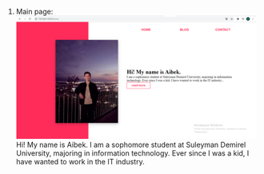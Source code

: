 1) Main page:
![Alt text](public/img/homepage.png?raw=true "Title")
Hi! My name is Aibek.
I am a sophomore student at Suleyman Demirel University, majoring in information technology. Ever since I was a kid, I have wanted to work in the IT industry.